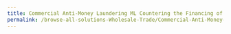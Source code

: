 ```yaml
---
title: Commercial Anti-Money Laundering ML Countering the Financing of Terrorism TF Screening
permalink: /browse-all-solutions-Wholesale-Trade/Commercial-Anti-Money-Laundering--ML--Countering-the-Financing-of-Terrorism--TF--Screening
---
```



